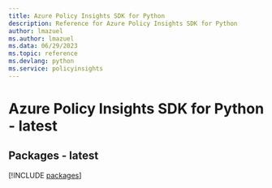 ```yaml
---
title: Azure Policy Insights SDK for Python
description: Reference for Azure Policy Insights SDK for Python
author: lmazuel
ms.author: lmazuel
ms.data: 06/29/2023
ms.topic: reference
ms.devlang: python
ms.service: policyinsights
---
```

# Azure Policy Insights SDK for Python - latest
## Packages - latest
[!INCLUDE [packages](policy-insights-index.md)]